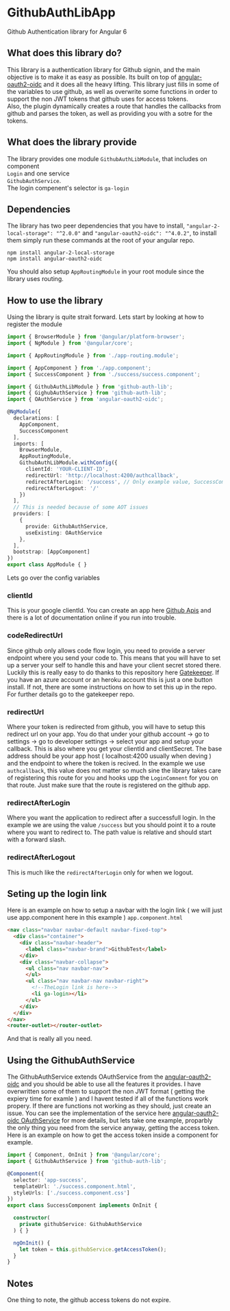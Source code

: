 # GithubAuthLibApp

Github Authentication library for Angular 6

## What does this library do?
This library is a authentication library for Github signin, and the main objective is to make it as easy as possible. Its built on top of
[angular-oauth2-oidc](https://github.com/manfredsteyer/angular-oauth2-oidc) and it does all the heavy lifting. This library just fills in some of the variables to use github, as well as overwrite some functions in order to support the non JWT tokens that github uses for access tokens.   
Also, the plugin dynamically creates a route that handles the callbacks from github and parses the token, as well as providing you with a sotre for the tokens.

## What does the library provide
The library provides one module `GithubAuthLibModule`, that includes on component   
`Login` and one service   
`GithubAuthService`.   
The login compenent's selector is `ga-login`

## Dependencies
The library has two peer dependencies that you have to install, `"angular-2-local-storage": "^2.0.0"` and `"angular-oauth2-oidc": "^4.0.2"`, to install them simply run these commands at the root of your angular repo.   
   
`npm install angular-2-local-storage`   
`npm install angular-oauth2-oidc`   
   
You should also setup `AppRoutingModule` in your root module since the library uses routing.

## How to use the library
Using the library is quite strait forward. Lets start by looking at how to register the module
```typescript
import { BrowserModule } from '@angular/platform-browser';
import { NgModule } from '@angular/core';

import { AppRoutingModule } from './app-routing.module';

import { AppComponent } from './app.component';
import { SuccessComponent } from './success/success.component';

import { GithubAuthLibModule } from 'github-auth-lib';
import { GighubAuthService } from 'github-auth-lib';
import { OAuthService } from 'angular-oauth2-oidc';

@NgModule({
  declarations: [
    AppComponent,
    SuccessComponent
  ],
  imports: [
    BrowserModule,
    AppRoutingModule,
    GithubAuthLibModule.withConfig({
      clientId: 'YOUR-CLIENT-ID',
      redirectUrl: 'http://localhost:4200/authcallback',
      redirectAfterLogin: '/success', // Only example value, SuccessComponent is not included in the library 
      redirectAfterLogout: '/'
    })
  ],
  // This is needed because of some AOT issues
  providers: [
    {
      provide: GithubAuthService, 
      useExisting: OAuthService
    },
  ],
  bootstrap: [AppComponent]
})
export class AppModule { }
```
Lets go over the config variables

### clientId
This is your google clientId. You can create an app here [Github Apis](https://developer.github.com/apps/building-github-apps/creating-a-github-app/) and there is a lot of documentation online if you run into trouble.

### codeRedirectUrl
Since github only allows code flow login, you need to provide a server endpoint where you send your code to. This means that you will have to set up a server your self to handle this and have your client secret stored there. Luckily this is really easy to do thanks to this repository here [Gatekeeper](https://github.com/prose/gatekeeper). If you have an azure account or an heroku account this is just a one button install. If not, there are some instructions on how to set this up in the repo. For further details go to the gatekeeper repo.

### redirectUrl
Where your token is redirected from github, you will have to setup this redirect url on your app. You do that under your github account -> go to settings -> go to developer settings -> select your app and setup your callback. This is also where you get your clientId and clientSecret. The base address should be your app host ( localhost:4200 usually when deving ) and the endpoint to where the token is recived. In the example we use `authcallback`, this value does not matter so much sine the library takes care of registering this route for you and hooks upp the `LoginComnent` for you on that route. Just make sure that the route is registered on the github app.

### redirectAfterLogin
Where you want the application to redirect after a successfull login. In the example we are using the value `/success` but you should point it to a route where you want to redirect to. The path value is relative and should start with a forward slash.

### redirectAfterLogout
This is much like the `redirectAfterLogin` only for when we logout.

## Seting up the login link
Here is an example on how to setup a navbar with the login link ( we will just use app.component here in this example )
`app.component.html`
```html
<nav class="navbar navbar-default navbar-fixed-top">
  <div class="container">
    <div class="navbar-header">
      <label class="navbar-brand">GithubTest</label>
    </div>
    <div class="navbar-collapse">
      <ul class="nav navbar-nav">
      </ul>
      <ul class="nav navbar-nav navbar-right">
        <!--TheLogin link is here-->
        <li ga-login></li>
      </ul>
    </div>
  </div>
</nav>
<router-outlet></router-outlet>
```
And that is really all you need.

## Using the GithubAuthService
The GithubAuthService extends OAuthService from the [angular-oauth2-oidc](https://github.com/manfredsteyer/angular-oauth2-oidc) and you should be able to use all the features it provides. I have overwritten some of them to support the non JWT format ( getting the expiery time for examle ) and I havent tested if all of the functions work propery. If there are functions not working as they should, just create an issue. You can see the implementation of the service here [angular-oauth2-oidc OAuthService](https://github.com/manfredsteyer/angular-oauth2-oidc/blob/master/projects/lib/src/oauth-service.ts) for more details, but lets take one example, proparbly the only thing you need from the service anyway, getting the access token.   
Here is an example on how to get the access token inside a component for example.

```typescript
import { Component, OnInit } from '@angular/core';
import { GithubAuthService } from 'github-auth-lib';

@Component({
  selector: 'app-success',
  templateUrl: './success.component.html',
  styleUrls: ['./success.component.css']
})
export class SuccessComponent implements OnInit {

  constructor(
    private githubService: GithubAuthService
  ) { }

  ngOnInit() {
    let token = this.githubService.getAccessToken();
  }
}
```

## Notes
One thing to note, the github access tokens do not expire.
